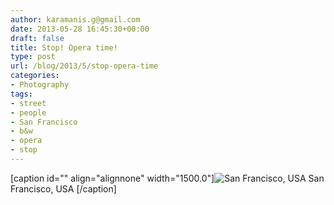 ```yaml
---
author: karamanis.g@gmail.com
date: 2013-05-28 16:45:30+00:00
draft: false
title: Stop! Opera time!
type: post
url: /blog/2013/5/stop-opera-time
categories:
- Photography
tags:
- street
- people
- San Francisco
- b&w
- opera
- stop
---
```


[caption id="" align="alignnone" width="1500.0"]![ San Francisco, USA ](/images/2013-05-28-20135stop-opera-time/20130519-R0010166.jpg)
 San Francisco, USA [/caption]
